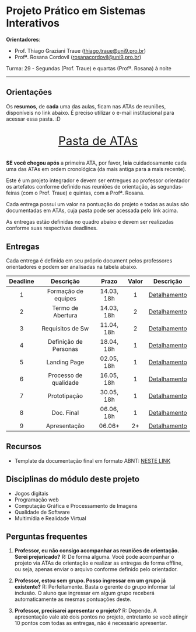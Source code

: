 # Projeto Prático em Sistemas Interativos

**Orientadores**:

- Prof. Thiago Graziani Traue (thiago.traue@uni9.pro.br)
- Profª. Rosana Cordovil (rosanacordovil@uni9.pro.br)

Turma: 29 - Segundas (Prof. Traue) e quartas (Profª. Rosana) à noite

***

## Orientações

Os **resumos**, de **cada** uma das aulas, ficam nas ATAs de reuniões, disponíveis no link abaixo. É preciso utilizar o e-mail institucional para acessar essa pasta. :D

<p style="font-size:2.3em;text-align:center">
    <a href="https://drive.google.com/drive/folders/1gpgfaDYZFkDsuWgeRiKYBZqtPl5WbVZt?usp=sharing" target="_blank">Pasta de ATAs</a>
</p>

**SE você chegou após** a primeira ATA, por favor, **leia** cuidadosamente cada uma das ATAs em ordem cronológica (da mais antiga para a mais recente).

Este é um projeto integrador e devem ser entregues ao professor orientador os artefatos conforme definido nas reuniões de orientação, às segundas-feiras (com o Prof. Traue) e quintas, com a Profª. Rosana.

Cada entrega possui um valor na pontuação do projeto e todas as aulas são documentadas em ATAs, cuja pasta pode ser acessada pelo link acima.

As entregas estão definidas no quadro abaixo e devem ser realizadas conforme suas respectivas deadlines.

## Entregas

Cada entrega é definida em seu próprio document pelos professores orientadores e podem ser analisadas na tabela abaixo.

| Deadline |        Descrição      | Prazo      | Valor |  Descrição                                                                                                      |
|:--------:|:---------------------:|:----------:|:-----:|:---------------------------------------------------------------------------------------------------------------:|
|    1     | Formação de equipes   | 14.03, 18h |   1   |[Detalhamento](https://docs.google.com/document/d/1gyZ7d3joyR0n6mBZQDvPClYBy2d0QxFoRr4BHlB0wzc/edit?usp=sharing) |
|    2     | Termo de Abertura     | 14.03, 18h |   2   |[Detalhamento](https://docs.google.com/document/d/1eV8e5wvM8zO4EuebjQ_7UK5pdywUjw6r00QSIph2X8g/edit?usp=sharing) |
|    3     | Requisitos de Sw      | 11.04, 18h |   2   |[Detalhamento](https://docs.google.com/document/d/1EQVk3f-U7TleRjNP2QA7x20ltSYJMSrWKR9TPj5GFe0/edit?usp=sharing) |
|    4     | Definição de Personas | 18.04, 18h |   1   |[Detalhamento](https://docs.google.com/document/d/1xFkXmF_v3bLJKdmIr4FsJEM-hvzMVCjXJrdIehJZMKo/edit?usp=sharing) |
|    5     | Landing Page          | 02.05, 18h |   1   |[Detalhamento](https://docs.google.com/document/d/1THn-bv-AXeCVxFz2govMMgiJcRqO8rKt1lOAkMeXM4k/edit?usp=sharing) |
|    6     | Processo de qualidade | 16.05, 18h |   1   |[Detalhamento](https://docs.google.com/document/d/1T6hkAfT1iCM7e03Bs-lIR2ZkmLDG5HtGYwerYD57oBY/edit?usp=sharing) |
|    7     | Prototipação          | 30.05, 18h |   1   |[Detalhamento](https://docs.google.com/document/d/1Wwf6oqOEFZNETIWTG_IlaCOvv3p4jXyg17jtCtTMExU/edit?usp=sharing) |
|    8     | Doc. Final            | 06.06, 18h |   1   |[Detalhamento](https://docs.google.com/document/d/1tKmKQ-7ZdytJqCQfO51OKQsWAiAl9PTxg_cCAbI1mwM/edit?usp=sharing) |
|    9     | Apresentação          | 06.06+     |   2+  |[Detalhamento](https://docs.google.com/document/d/1HYWcP5e3PZYMjr0GoKpSsAthRB51N8GzVoKIid3FOjs/edit?usp=sharing) |

## Recursos

- Template da documentação final em formato ABNT: [NESTE LINK](https://docs.google.com/document/d/1LIr2-78ZVBuaGaWbpq2B1kHmCGbwanjC/edit?usp=sharing&ouid=103387408325973477515&rtpof=true&sd=true)

## Disciplinas do módulo deste projeto

- Jogos digitais
- Programação web
- Computação Gráfica e Processamento de Imagens
- Qualidade de Software
- Multimídia e Realidade Virtual

## Perguntas frequentes

1. **Professor, eu não consigo acompanhar as reuniões de orientação. Serei prejuricado?**
    R: De forma alguma. Você pode acompanhar o projeto via ATAs de orientação e realizar as entregas de forma offline, ou seja, apenas enviar o arquivo conforme definido pelo orientador.

2. **Professor, estou sem grupo. Posso ingressar em um grupo já existente?**
    R: Perfeitamente. Basta o gerente do grupo informar tal inclusão. O aluno que ingressar em algum grupo receberá automaticamente as mesmas pontuações deste.

3. **Professor, precisarei apresentar o projeto?**
    R: Depende. A apresentação vale até dois pontos no projeto, entretanto se você atingir 10 pontos com todas as entregas, não é necessário apresentar.